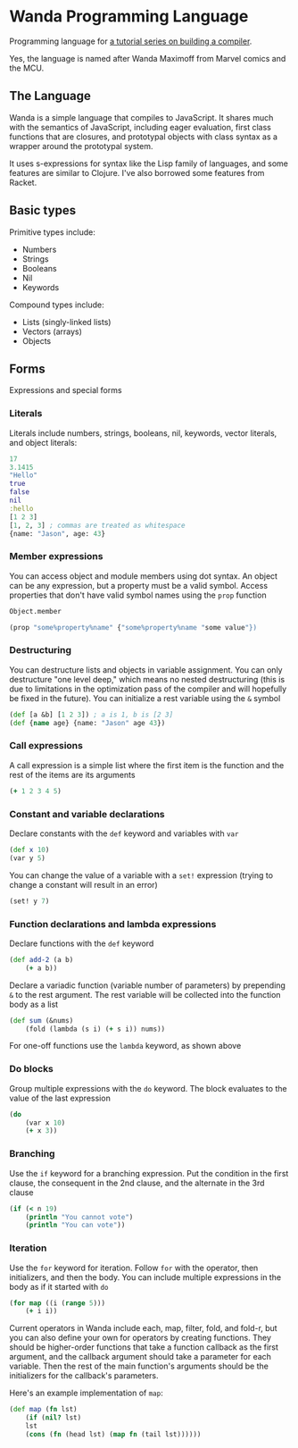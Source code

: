 # Wanda Programming Language

Programming language for [a tutorial series on building a compiler](https://dev.to/jasonsbarr/how-to-create-your-own-programming-language-2642).

Yes, the language is named after Wanda Maximoff from Marvel comics and the MCU.

## The Language

Wanda is a simple language that compiles to JavaScript. It shares much with the semantics of JavaScript, including eager evaluation, first class functions that are closures, and prototypal objects with class syntax as a wrapper around the prototypal system.

It uses s-expressions for syntax like the Lisp family of languages, and some features are similar to Clojure. I've also borrowed some features from Racket.

## Basic types

Primitive types include:

- Numbers
- Strings
- Booleans
- Nil
- Keywords

Compound types include:
- Lists (singly-linked lists)
- Vectors (arrays)
- Objects

## Forms

Expressions and special forms

### Literals

Literals include numbers, strings, booleans, nil, keywords, vector literals, and object literals:

```clojure
17
3.1415
"Hello"
true
false
nil
:hello
[1 2 3]
[1, 2, 3] ; commas are treated as whitespace
{name: "Jason", age: 43}
```

### Member expressions

You can access object and module members using dot syntax. An object can be any expression, but a property must be a valid symbol. Access properties that don't have valid symbol names using the `prop` function

```clojure
Object.member

(prop "some%property%name" {"some%property%name "some value"})
```

### Destructuring

You can destructure lists and objects in variable assignment. You can only destructure "one level deep," which means no nested destructuring (this is due to limitations in the optimization pass of the compiler and will hopefully be fixed in the future). You can initialize a rest variable using the `&` symbol

```clojure
(def [a &b] [1 2 3]) ; a is 1, b is [2 3]
(def {name age} {name: "Jason" age 43})
```

### Call expressions

A call expression is a simple list where the first item is the function and the rest of the items are its arguments

```clojure
(+ 1 2 3 4 5)
```

### Constant and variable declarations

Declare constants with the `def` keyword and variables with `var`

```clojure
(def x 10)
(var y 5)
```

You can change the value of a variable with a `set!` expression (trying to change a constant will result in an error)

```clojure
(set! y 7)
```

### Function declarations and lambda expressions

Declare functions with the `def` keyword

```clojure
(def add-2 (a b)
    (+ a b))
```

Declare a variadic function (variable number of parameters) by prepending `&` to the rest argument. The rest variable will be collected into the function body as a list

```clojure
(def sum (&nums)
    (fold (lambda (s i) (+ s i)) nums))
```

For one-off functions use the `lambda` keyword, as shown above

### Do blocks

Group multiple expressions with the `do` keyword. The block evaluates to the value of the last expression

```clojure
(do
    (var x 10)
    (+ x 3))
```

### Branching

Use the `if` keyword for a branching expression. Put the condition in the first clause, the consequent in the 2nd clause, and the alternate in the 3rd clause

```clojure
(if (< n 19)
    (println "You cannot vote")
    (println "You can vote"))
```

### Iteration

Use the `for` keyword for iteration. Follow `for` with the operator, then initializers, and then the body. You can include multiple expressions in the body as if it started with `do`

```clojure
(for map ((i (range 5)))
    (+ i i))
```

Current operators in Wanda include each, map, filter, fold, and fold-r, but you can also define your own for operators by creating functions. They should be higher-order functions that take a function callback as the first argument, and the callback argument should take a parameter for each variable. Then the rest of the main function's arguments should be the initializers for the callback's parameters.

Here's an example implementation of `map`:

```clojure
(def map (fn lst)
    (if (nil? lst)
    lst
    (cons (fn (head lst) (map fn (tail lst))))))
```
